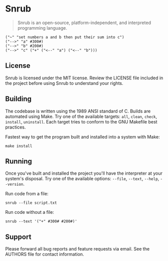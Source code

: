 # Snrub
> Snrub is an open-source, platform-independent, and interpreted programming
language.

```
("~" "set numbers a and b then put their sum into c")
("-->" "a" #300#)
("-->" "b" #200#)
("-->" "c" ("+" ("<--" "a") ("<--" "b")))
```

## License
Snrub is licensed under the MIT license. Review the LICENSE file included in the
project before using Snrub to understand your rights.

## Building
The codebase is written using the 1989 ANSI standard of C. Builds are automated
using Make. Try one of the available targets: `all`, `clean`, `check`,
`install`, `uninstall`. Each target tries to conform to the GNU Makefile best
practices.

Fastest way to get the program built and installed into a system with Make:
```shell
make install
```

## Running
Once you've built and installed the project you'll have the interpreter at your
system's disposal. Try one of the available options: `--file`, `--text`,
`--help`, `--version`.

Run code from a file:
```shell
snrub --file script.txt
```

Run code without a file:
```shell
snrub --text '("+" #300# #200#)'
```

## Support
Please forward all bug reports and feature requests via email. See the AUTHORS
file for contact information.
